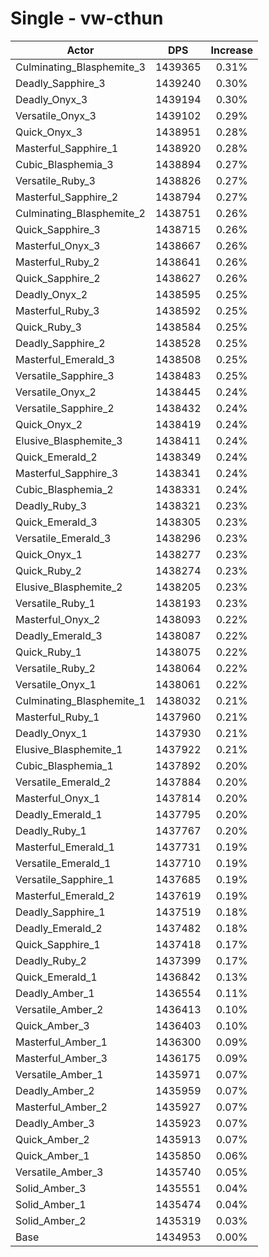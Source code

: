 # Single - vw-cthun
| Actor | DPS | Increase |
|---|:---:|:---:|
|Culminating_Blasphemite_3|1439365|0.31%|
|Deadly_Sapphire_3|1439240|0.30%|
|Deadly_Onyx_3|1439194|0.30%|
|Versatile_Onyx_3|1439102|0.29%|
|Quick_Onyx_3|1438951|0.28%|
|Masterful_Sapphire_1|1438920|0.28%|
|Cubic_Blasphemia_3|1438894|0.27%|
|Versatile_Ruby_3|1438826|0.27%|
|Masterful_Sapphire_2|1438794|0.27%|
|Culminating_Blasphemite_2|1438751|0.26%|
|Quick_Sapphire_3|1438715|0.26%|
|Masterful_Onyx_3|1438667|0.26%|
|Masterful_Ruby_2|1438641|0.26%|
|Quick_Sapphire_2|1438627|0.26%|
|Deadly_Onyx_2|1438595|0.25%|
|Masterful_Ruby_3|1438592|0.25%|
|Quick_Ruby_3|1438584|0.25%|
|Deadly_Sapphire_2|1438528|0.25%|
|Masterful_Emerald_3|1438508|0.25%|
|Versatile_Sapphire_3|1438483|0.25%|
|Versatile_Onyx_2|1438445|0.24%|
|Versatile_Sapphire_2|1438432|0.24%|
|Quick_Onyx_2|1438419|0.24%|
|Elusive_Blasphemite_3|1438411|0.24%|
|Quick_Emerald_2|1438349|0.24%|
|Masterful_Sapphire_3|1438341|0.24%|
|Cubic_Blasphemia_2|1438331|0.24%|
|Deadly_Ruby_3|1438321|0.23%|
|Quick_Emerald_3|1438305|0.23%|
|Versatile_Emerald_3|1438296|0.23%|
|Quick_Onyx_1|1438277|0.23%|
|Quick_Ruby_2|1438274|0.23%|
|Elusive_Blasphemite_2|1438205|0.23%|
|Versatile_Ruby_1|1438193|0.23%|
|Masterful_Onyx_2|1438093|0.22%|
|Deadly_Emerald_3|1438087|0.22%|
|Quick_Ruby_1|1438075|0.22%|
|Versatile_Ruby_2|1438064|0.22%|
|Versatile_Onyx_1|1438061|0.22%|
|Culminating_Blasphemite_1|1438032|0.21%|
|Masterful_Ruby_1|1437960|0.21%|
|Deadly_Onyx_1|1437930|0.21%|
|Elusive_Blasphemite_1|1437922|0.21%|
|Cubic_Blasphemia_1|1437892|0.20%|
|Versatile_Emerald_2|1437884|0.20%|
|Masterful_Onyx_1|1437814|0.20%|
|Deadly_Emerald_1|1437795|0.20%|
|Deadly_Ruby_1|1437767|0.20%|
|Masterful_Emerald_1|1437731|0.19%|
|Versatile_Emerald_1|1437710|0.19%|
|Versatile_Sapphire_1|1437685|0.19%|
|Masterful_Emerald_2|1437619|0.19%|
|Deadly_Sapphire_1|1437519|0.18%|
|Deadly_Emerald_2|1437482|0.18%|
|Quick_Sapphire_1|1437418|0.17%|
|Deadly_Ruby_2|1437399|0.17%|
|Quick_Emerald_1|1436842|0.13%|
|Deadly_Amber_1|1436554|0.11%|
|Versatile_Amber_2|1436413|0.10%|
|Quick_Amber_3|1436403|0.10%|
|Masterful_Amber_1|1436300|0.09%|
|Masterful_Amber_3|1436175|0.09%|
|Versatile_Amber_1|1435971|0.07%|
|Deadly_Amber_2|1435959|0.07%|
|Masterful_Amber_2|1435927|0.07%|
|Deadly_Amber_3|1435923|0.07%|
|Quick_Amber_2|1435913|0.07%|
|Quick_Amber_1|1435850|0.06%|
|Versatile_Amber_3|1435740|0.05%|
|Solid_Amber_3|1435551|0.04%|
|Solid_Amber_1|1435474|0.04%|
|Solid_Amber_2|1435319|0.03%|
|Base|1434953|0.00%|
